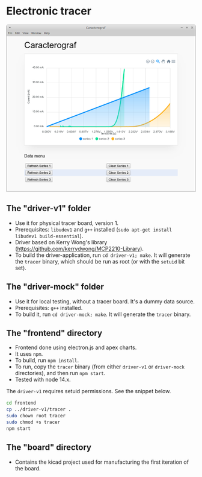 # Electronic tracer

![Screenshot](/doc/screenshot.png)

## The "driver-v1" folder

* Use it for physical tracer board, version 1.
* Prerequisites: `libudev1` and `g++` installed (`sudo apt-get install libudev1 build-essential`).
* Driver based on Kerry Wong's library (<https://github.com/kerrydwong/MCP2210-Library>).
* To build the driver-application, run `cd driver-v1; make`. It will generate the `tracer` binary, which should be run as root (or with the `setuid` bit set).

## The "driver-mock" folder

* Use it for local testing, without a tracer board. It's a dummy data source.
* Prerequisites: `g++` installed.
* To build it, run `cd driver-mock; make`. It will generate the `tracer` binary.

## The "frontend" directory

* Frontend done using electron.js and apex charts.
* It uses `npm`.
* To build, run `npm install`.
* To run, copy the `tracer` binary (from either `driver-v1` or `driver-mock` directories), and then run `npm start`.
* Tested with node 14.x.

The `driver-v1` requires setuid permissions. See the snippet below.

```bash
cd frontend
cp ../driver-v1/tracer .
sudo chown root tracer
sudo chmod +s tracer
npm start
```

## The "board" directory

* Contains the kicad project used for manufacturing the first iteration of the board.
